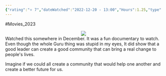 ```yaml
---
{"rating":"⭐ 7","dateWatched":"2022-12-20 - 13:00","Hours":1.25,"type":"movie","subType":null,"title":"Kumaré","englishTitle":"Kumaré","year":"2011","dataSource":"OMDbAPI","url":"https://www.imdb.com/title/tt1865425/","id":"tt1865425","genres":["Documentary"],"producer":"Vikram Gandhi","duration":"84 min","onlineRating":7.5,"actors":["Vikram Gandhi","Toby","Greg"],"image":"https://m.media-amazon.com/images/M/MV5BMTg2NDcxNTg5OF5BMl5BanBnXkFtZTcwOTUxNjA4Nw@@._V1_SX300.jpg","released":true,"streamingServices":null,"premiere":"13/03/2011","watched":false,"lastWatched":"","personalRating":0,"tags":["mediaDB/tv/movie"],"dg-publish":true,"permalink":"/media-db/movies/kumare-2011/","dgPassFrontmatter":true,"noteIcon":"1","created":"2023-11-14T21:08:36.035+05:30","updated":"2023-12-10T20:48:41.484+05:30"}
---
```


#Movies_2023 
<center><img src="https://m.media-amazon.com/images/M/MV5BMTg2NDcxNTg5OF5BMl5BanBnXkFtZTcwOTUxNjA4Nw@@._V1_SX300.jpg"></center>
Watched this somewhere in December. It was a fun documentary to watch. Even though the whole Guru thing was stupid in my eyes, It did show that a good leader can create a good community that can bring a real change to people's lives.

Imagine if we could all create a community that would help one another and create a better future for us.